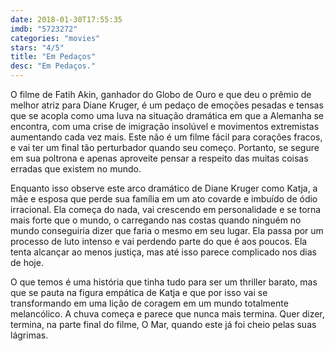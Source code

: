 ```yaml
---
date: 2018-01-30T17:55:35
imdb: "5723272"
categories: "movies"
stars: "4/5"
title: "Em Pedaços"
desc: "Em Pedaços."
---
```

O filme de Fatih Akin, ganhador do Globo de Ouro e que deu o prêmio de melhor atriz para Diane Kruger, é um pedaço de emoções pesadas e tensas que se acopla como uma luva na situação dramática em que a Alemanha se encontra, com uma crise de imigração insolúvel e movimentos extremistas aumentando cada vez mais. Este não é um filme fácil para corações fracos, e vai ter um final tão perturbador quando seu começo. Portanto, se segure em sua poltrona e apenas aproveite pensar a respeito das muitas coisas erradas que existem no mundo.

Enquanto isso observe este arco dramático de Diane Kruger como Katja, a mãe e esposa que perde sua família em um ato covarde e imbuído de ódio irracional. Ela começa do nada, vai crescendo em personalidade e se torna mais forte que o mundo, o carregando nas costas quando ninguém no mundo conseguiria dizer que faria o mesmo em seu lugar. Ela passa por um processo de luto intenso e vai perdendo parte do que é aos poucos. Ela tenta alcançar ao menos justiça, mas até isso parece complicado nos dias de hoje.

O que temos é uma história que tinha tudo para ser um thriller barato, mas que se pauta na figura empática de Katja e que por isso vai se transformando em uma lição de coragem em um mundo totalmente melancólico. A chuva começa e parece que nunca mais termina. Quer dizer, termina, na parte final do filme, O Mar, quando este já foi cheio pelas suas lágrimas.
